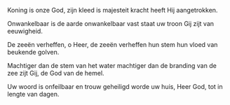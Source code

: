 Koning is onze God,
zijn kleed is majesteit
kracht heeft Hij aangetrokken.

Onwankelbaar is de aarde
onwankelbaar vast staat uw troon
Gij zijt van eeuwigheid.

De zeeën verheffen, o Heer,
de zeeën verheffen hun stem
hun vloed van beukende golven.

Machtiger dan de stem van het water
machtiger dan de branding van de zee
zijt Gij, de God van de hemel.

Uw woord is onfeilbaar en trouw
geheiligd worde uw huis,
Heer God, tot in lengte van dagen.